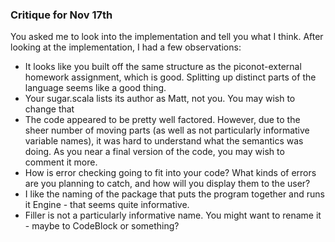 ### Critique for Nov 17th

You asked me to look into the implementation and tell you what I think. After looking at the implementation, I had a few 
observations:

- It looks like you built off the same structure as the piconot-external homework assignment, which is good. Splitting up distinct
parts of the language seems like a good thing.
- Your sugar.scala lists its author as Matt, not you. You may wish to change that
- The code appeared to be pretty well factored. However, due to the sheer number of moving parts
(as well as not particularly informative variable names), it was hard to understand what the semantics was doing. As you near
a final version of the code, you may wish to comment it more.
- How is error checking going to fit into your code? What kinds of errors are you planning to catch, and how will you display
them to the user?
- I like the naming of the package that puts the program together and runs it Engine - that seems quite informative. 
- Filler is not a particularly informative name. You might want to rename it - maybe to CodeBlock or something?
